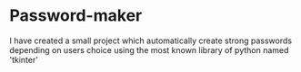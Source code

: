 # Password-maker
I have created a small project which automatically create strong passwords depending on users choice using the most known library of python named 'tkinter'
